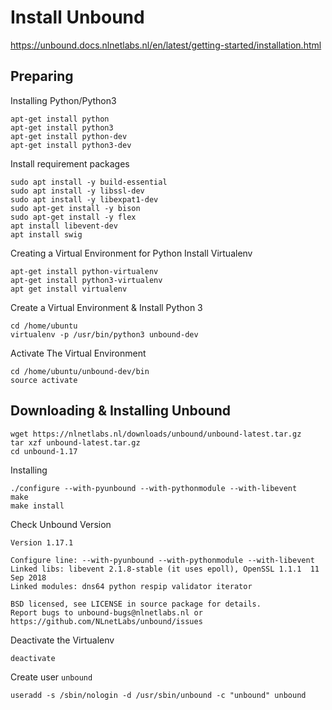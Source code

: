 # Install Unbound

https://unbound.docs.nlnetlabs.nl/en/latest/getting-started/installation.html




## Preparing
Installing Python/Python3
```
apt-get install python
apt-get install python3
apt-get install python-dev
apt-get install python3-dev
```
Install requirement packages
```
sudo apt install -y build-essential
sudo apt install -y libssl-dev
sudo apt install -y libexpat1-dev
sudo apt-get install -y bison
sudo apt-get install -y flex
apt install libevent-dev
apt install swig
```
Creating a Virtual Environment for Python
Install Virtualenv
```
apt-get install python-virtualenv
apt-get install python3-virtualenv
apt get install virtualenv
```
Create a Virtual Environment & Install Python 3
```
cd /home/ubuntu
virtualenv -p /usr/bin/python3 unbound-dev
```
Activate The Virtual Environment
```
cd /home/ubuntu/unbound-dev/bin
source activate
```
## Downloading & Installing Unbound
```
wget https://nlnetlabs.nl/downloads/unbound/unbound-latest.tar.gz
tar xzf unbound-latest.tar.gz
cd unbound-1.17
```
Installing
```
./configure --with-pyunbound --with-pythonmodule --with-libevent
make
make install
```
Check Unbound Version
```
Version 1.17.1

Configure line: --with-pyunbound --with-pythonmodule --with-libevent
Linked libs: libevent 2.1.8-stable (it uses epoll), OpenSSL 1.1.1  11 Sep 2018
Linked modules: dns64 python respip validator iterator

BSD licensed, see LICENSE in source package for details.
Report bugs to unbound-bugs@nlnetlabs.nl or https://github.com/NLnetLabs/unbound/issues

```
Deactivate the Virtualenv
```
deactivate
```
Create user ```unbound```
```
useradd -s /sbin/nologin -d /usr/sbin/unbound -c "unbound" unbound
```




